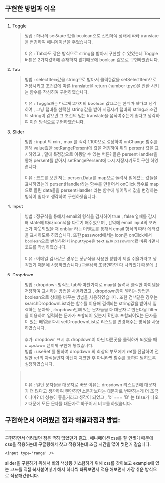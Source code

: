 ## 구현한 방법과 이유

---

1. Toggle
   > 방법 : 하나의 setState 값을 boolean으로 선언하여 상태에 따라 translate을 변경하여 애니메이션을 주었습니다.
   > <br /><br />
   > 이유 : Tab과도 같은 방식으로 string을 받아서 구현할 수 있었는데 Toggle버튼은 2가지값밖에 존재하지 않기때문에 boolean 값으로 구현하였습니다.
2. Tab

   > 방법 : selectItem값을 string으로 받아서 클릭한값을 setSelectItem으로 저장시키고 조건값에 따른 translate을 return (number tpye)을 반환 시키는 함수를 작성하여 구현하였습니다.
   > <br /> <br />
   > 이유 : Toggle과는 다르게 2가지의 boolean 값으로는 한계가 있다고 생각하여 , 그냥 탭바를 선택한 string 값을 받아 저장시켜 탭바의 string과 조건의 string이 같으면 그 조건의 맞는 translate을 움직여주는게 쉽다고 생각하여 이런 방식으로 구현하였습니다.

3. Slider
   > 방법 : input 의 min , max 를 각각 1,100으로 설정하여 onChange 함수를 통해 value값을 setRangePersent에 값을 저장하여 위의 persent 값을 표시하였고 , 밑에 특정값으로 이동할 수 있는 버튼? 들은 persentHandler을 통해 persent를 받아서 setRangePersent에 다시 저장시키도록 구현 하였습니다.
   > <br /><br />
   > 이유 : 코드를 보면 저는 persentData를 map으로 돌려서 밑에있는 값들을 표시하였는데 persentHandler라는 함수를 만들어서 onClick 함수로 map으로 돌린 data들을 persentHandler 라는 함수에 넣어줘서 값을 변경하는 방식이 쉽다고 생각하여 구현하였습니다.
4. Input
   > 방법 : 정규식을 통해서 email의 형식을 검사하여 true , false 일때를 감지해 state에 따라 icon색을 다르게 해주었으며 , 만약에 email input의 포커스가 아웃되었을 때 onblur 라는 이벤트를 통해서 email 형식의 따라 에러값을 표시하도록 하였습니다. 또한 password에서는 icon은 onClick에서 boolean으로 변경하면서 input type을 text 또는 password로 바꿔가면서 코드를 작성하였습니다.
   > <br /><br />
   > 이유 : 이메일 검사같은 경우는 정규식을 사용한 방법이 제일 쉬울거라고 생각했기 때문에 사용하였습니다.(구글검색 조금만하면 다 나와있기 때문에..)
5. Dropdown

   > 방법 : dropdown 방식도 tab와 마찬가지로 map을 돌려서 클릭한 아이템을 저장하여 표시하는 방법을 사용하였고 , dropdown창이 열리는 방법은 boolean으로 상태를 바꾸는 방법을 사용하였습니다. 또한 검색같은 경우는 searchDropdownList라는 함수를 이용해 검색되는 string값을 받아서 입력하는 문자와 , dropdown안에 있는 문자들을 다 대문자로 만든다음 filter을 이용하여 입력하는 문자가 포함되어 있는지 확인후 포함되어있는 문자들이 있는 배열을 다시 setDropdownList로 리스트를 변경해주는 방식을 사용하였습니다.
   > <br /><br />
   > 추가: dropdown 표시 후 dropdown이 아닌 다른곳을 클릭하게 되었을 때 dropdown 닫히게 구현해 놓았습니다. <br />
   > 방법 : useRef 를 통하여 dropdown 의 최상의 부모에게 ref를 전달하여 전달한 ref의 자식들인지 아닌지 체크한 후 아니라면 함수를 통하여 닫히도록 설정하였습니다.

   > <br /><br />
   > 이유 : 일단 문자들을 대문자로 바꾼 이유는 dropdown 리스트안에 대문자가 더 많다고 생각하여 왠만하면 소문자보다는 대문자로 변환하는게 더 조금이나마? 더 성능이 좋을거라고 생각이 되었고 , 'b' === 'B' 는 false가 나오기때문에 모든 문자를 대문자로 바꾸어서 비교를 하였습니다.

## 구현하면서 어려웠던 점과 해결과정과 방법:

---

구현하면서 어려웠던 점은 딱히 없었던거 같고.. 애니메이션 css를 잘 안썻기 때문에 css을 적용하는데 구글링해서 찾고 적용하는데 조금 시간을 많이 썻던거 같습니다.

```
<input type='range' />
```

slider을 구현하기 위해서 바의 색상등 커스텀하기 위해 css를 찾아보고 example에 있는 코드를 직접 복사붙여넣기 해서 하나씩 바꿔보면서 적용 해보면서 가장 쉬운 방식으로 적용해갔습니다.
